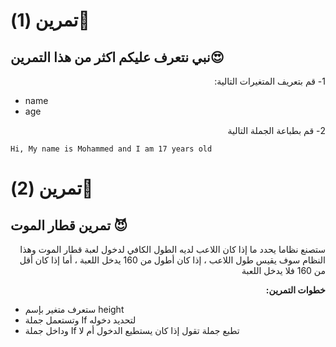 

# تمرين (1)💪


## نبي نتعرف عليكم اكثر من هذا التمرين😍


<p dir="rtl">
1- قم بتعريف المتغيرات التالية: </p>

* name
* age

<p dir="rtl">
2- قم بطباعة الجملة التالية</p>


  <tr>
   <td>

```
Hi, My name is Mohammed and I am 17 years old
```


   </td>
  </tr>


# تمرين (2)💪



## تمرين قطار الموت 😈


<p dir="rtl">
ستصنع نظاما يحدد ما إذا كان اللاعب لديه الطول الكافي لدخول لعبة قطار الموت وهذا النظام سوف يقيس طول اللاعب ، إذا كان أطول من 160 يدخل اللعبة ، أما إذا كان أقل من 160 فلا يدخل اللعبة</p>


<p dir="rtl">
<strong>خطوات التمرين: </strong></p>




* ستعرف متغير بإسم height
* وتستعمل جملة If لتحديد دخوله
* وداخل جملة If تطبع جملة تقول إذا كان يستطيع الدخول أم لا

<p dir="rtl">
